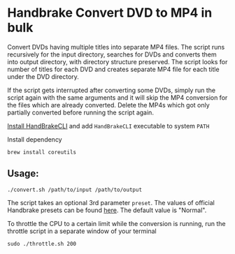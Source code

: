# Handbrake Convert DVD to MP4 in bulk

Convert DVDs having multiple titles into separate MP4 files. The script runs recursively for the input directory, searches for DVDs and converts them into output directory, with directory structure preserved. The script looks for number of titles for each DVD and creates separate MP4 file for each title under the DVD directory.

If the script gets interrupted after converting some DVDs, simply run the script again with the same arguments and it will skip the MP4 conversion for the files which are already converted. Delete the MP4s which got only partially converted before running the script again.

[Install HandBrakeCLI](https://handbrake.fr/downloads.php) and add `HandBrakeCLI` executable to system `PATH`

Install dependency
```
brew install coreutils
```

## Usage:
```
./convert.sh /path/to/input /path/to/output
```

The script takes an optional 3rd parameter `preset`. The values of official Handbrake presets can be found [here](https://handbrake.fr/docs/en/latest/technical/official-presets.html). The default value is "Normal".

To throttle the CPU to a certain limit while the conversion is running, run the throttle script in a separate window of your terminal

```
sudo ./throttle.sh 200
```